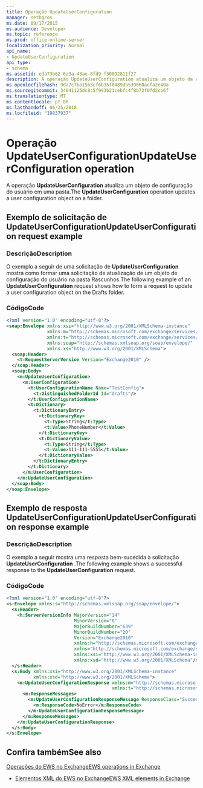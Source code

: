 ```yaml
---
title: Operação UpdateUserConfiguration
manager: sethgros
ms.date: 09/17/2015
ms.audience: Developer
ms.topic: reference
ms.prod: office-online-server
localization_priority: Normal
api_name:
- UpdateUserConfiguration
api_type:
- schema
ms.assetid: eda73b62-6a3a-43ae-8fd9-f30892811f27
description: A operação UpdateUserConfiguration atualiza um objeto de configuração do usuário em uma pasta.
ms.openlocfilehash: 9da7c7ba15b3cf6b35f0489db539660aefa2e40a
ms.sourcegitcommit: 34041125dc8c5f993b21cebfc4f8b72f0fd2cb6f
ms.translationtype: MT
ms.contentlocale: pt-BR
ms.lasthandoff: 06/25/2018
ms.locfileid: "19837937"
---
```

# <a name="updateuserconfiguration-operation"></a><span data-ttu-id="7aa30-103">Operação UpdateUserConfiguration</span><span class="sxs-lookup"><span data-stu-id="7aa30-103">UpdateUserConfiguration operation</span></span>

<span data-ttu-id="7aa30-104">A operação **UpdateUserConfiguration** atualiza um objeto de configuração do usuário em uma pasta.</span><span class="sxs-lookup"><span data-stu-id="7aa30-104">The **UpdateUserConfiguration** operation updates a user configuration object on a folder.</span></span> 
  
## <a name="updateuserconfiguration-request-example"></a><span data-ttu-id="7aa30-105">Exemplo de solicitação de UpdateUserConfiguration</span><span class="sxs-lookup"><span data-stu-id="7aa30-105">UpdateUserConfiguration request example</span></span>

### <a name="description"></a><span data-ttu-id="7aa30-106">Descrição</span><span class="sxs-lookup"><span data-stu-id="7aa30-106">Description</span></span>

<span data-ttu-id="7aa30-107">O exemplo a seguir de uma solicitação de **UpdateUserConfiguration** mostra como formar uma solicitação de atualização de um objeto de configuração do usuário na pasta Rascunhos.</span><span class="sxs-lookup"><span data-stu-id="7aa30-107">The following example of an **UpdateUserConfiguration** request shows how to form a request to update a user configuration object on the Drafts folder.</span></span> 
  
### <a name="code"></a><span data-ttu-id="7aa30-108">Código</span><span class="sxs-lookup"><span data-stu-id="7aa30-108">Code</span></span>

```XML
<?xml version="1.0" encoding="utf-8"?>
<soap:Envelope xmlns:xsi="http://www.w3.org/2001/XMLSchema-instance"
               xmlns:m="http://schemas.microsoft.com/exchange/services/2006/messages"
               xmlns:t="http://schemas.microsoft.com/exchange/services/2006/types"
               xmlns:soap="http://schemas.xmlsoap.org/soap/envelope/"
               xmlns:xs="http://www.w3.org/2001/XMLSchema">
  <soap:Header>
    <t:RequestServerVersion Version="Exchange2010" />
  </soap:Header>
  <soap:Body>
    <m:UpdateUserConfiguration>
      <m:UserConfiguration>
        <t:UserConfigurationName Name="TestConfig">
          <t:DistinguishedFolderId Id="drafts"/>
        </t:UserConfigurationName>
        <t:Dictionary>
          <t:DictionaryEntry>
            <t:DictionaryKey>
              <t:Type>String</t:Type>
              <t:Value>PhoneNumber</t:Value>
            </t:DictionaryKey>
            <t:DictionaryValue>
              <t:Type>String</t:Type>
              <t:Value>111-111-5555</t:Value>
            </t:DictionaryValue>
          </t:DictionaryEntry>
        </t:Dictionary>
      </m:UserConfiguration>
    </m:UpdateUserConfiguration>
  </soap:Body>
</soap:Envelope>
```

## <a name="updateuserconfiguration-response-example"></a><span data-ttu-id="7aa30-109">Exemplo de resposta UpdateUserConfiguration</span><span class="sxs-lookup"><span data-stu-id="7aa30-109">UpdateUserConfiguration response example</span></span>

### <a name="description"></a><span data-ttu-id="7aa30-110">Descrição</span><span class="sxs-lookup"><span data-stu-id="7aa30-110">Description</span></span>

<span data-ttu-id="7aa30-111">O exemplo a seguir mostra uma resposta bem-sucedida à solicitação **UpdateUserConfiguration** .</span><span class="sxs-lookup"><span data-stu-id="7aa30-111">The following example shows a successful response to the **UpdateUserConfiguration** request.</span></span> 
  
### <a name="code"></a><span data-ttu-id="7aa30-112">Código</span><span class="sxs-lookup"><span data-stu-id="7aa30-112">Code</span></span>

```XML
<?xml version="1.0" encoding="utf-8"?>
<s:Envelope xmlns:s="http://schemas.xmlsoap.org/soap/envelope/">
  <s:Header>
    <h:ServerVersionInfo MajorVersion="14" 
                         MinorVersion="0"
                         MajorBuildNumber="639" 
                         MinorBuildNumber="20" 
                         Version="Exchange2010" 
                         xmlns:h="http://schemas.microsoft.com/exchange/services/2006/types" 
                         xmlns="http://schemas.microsoft.com/exchange/services/2006/types" 
                         xmlns:xsi="http://www.w3.org/2001/XMLSchema-instance" 
                         xmlns:xsd="http://www.w3.org/2001/XMLSchema"/>
  </s:Header>
  <s:Body xmlns:xsi="http://www.w3.org/2001/XMLSchema-instance" 
          xmlns:xsd="http://www.w3.org/2001/XMLSchema">
    <m:UpdateUserConfigurationResponse xmlns:m="http://schemas.microsoft.com/exchange/services/2006/messages" 
                                       xmlns:t="http://schemas.microsoft.com/exchange/services/2006/types">
      <m:ResponseMessages>
        <m:UpdateUserConfigurationResponseMessage ResponseClass="Success">
          <m:ResponseCode>NoError</m:ResponseCode>
        </m:UpdateUserConfigurationResponseMessage>
      </m:ResponseMessages>
    </m:UpdateUserConfigurationResponse>
  </s:Body>
</s:Envelope>
```

## <a name="see-also"></a><span data-ttu-id="7aa30-113">Confira também</span><span class="sxs-lookup"><span data-stu-id="7aa30-113">See also</span></span>



[<span data-ttu-id="7aa30-114">Operações do EWS no Exchange</span><span class="sxs-lookup"><span data-stu-id="7aa30-114">EWS operations in Exchange</span></span>](ews-operations-in-exchange.md)
  
- [<span data-ttu-id="7aa30-115">Elementos XML do EWS no Exchange</span><span class="sxs-lookup"><span data-stu-id="7aa30-115">EWS XML elements in Exchange</span></span>](ews-xml-elements-in-exchange.md)

